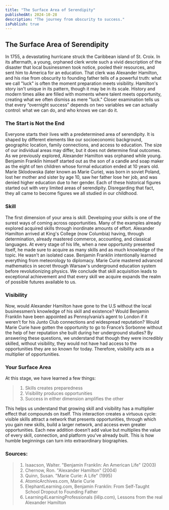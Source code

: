```yaml
---
title: "The Surface Area of Serendipity"
publishedAt: 2024-10-28
description: "The journey from obscurity to success."
isPublish: true
---
```

## The Surface Area of Serendipity


<!-- <Image
  src="/content/posts/illustration-seredipity.png"
  alt="Illustration"
  width={1080}
  height={800}
  className="bg-secondary"
  caption=""
  contained
/> -->

In 1755, a devastating hurricane struck the Caribbean island of St. Croix. In its aftermath, a
young, orphaned clerk wrote such a vivid description of the disaster that local businessmen took
notice, pooled their resources, and sent him to America for an education. That clerk was
Alexander Hamilton, and his rise from obscurity to founding father tells of a powerful truth:
what we call "luck" is often the moment preparation meets visibility.
Hamilton's story isn't unique in its pattern, though it may be in its scale. History and modern
times alike are filled with moments where talent meets opportunity, creating what we often
dismiss as mere "luck." Closer examination tells us that every “overnight success” depends on
two variables we can actually control: what we can do, and who knows we can do it.

### The Start is Not the End

Everyone starts their lives with a predetermined area of serendipity. It is shaped by different
elements like our socioeconomic background, geographic location, family connections, and
access to education. The size of our individual areas may differ, but it does not determine final
outcomes. As we previously explored, Alexander Hamilton was orphaned while young.
Benjamin Franklin himself started out as the son of a candle and soap maker as the eight of ten
children whose formal education ended at 10 years old. Marie Sklodowska (later known as Marie
Curie), was born in soviet Poland, lost her mother and sister by age 10, saw her father lose her
job, and was denied higher education due to her gender. Each of these historical figures started
out with very limited areas of serendipity. Disregarding that fact, they all came to become figures
we all studied in our childhood.

### Skill

The first dimension of your area is skill. Developing your skills is one of the surest ways of
coming across opportunities. Many of the examples already explored acquired skills through
inordinate amounts of effort. Alexander Hamilton arrived at King's College (now Columbia)
having, through determination, already mastered commerce, accounting, and classical languages.
At every stage of his life, when a new opportunity presented itself, he made sure to acquire as
many skills and as much knowledge of the topic. He wasn't an isolated case. Benjamin Franklin
intentionally learned everything from meteorology to diplomacy. Marie Curie mastered advanced
mathematics in secret through Warsaw's underground education system before revolutionizing
physics. We conclude that skill acquisition leads to exceptional achievement and that every skill
we acquire expands the realm of possible futures available to us.

### Visibility

Now, would Alexander Hamilton have gone to the U.S without the local businessmen’s
knowledge of his skill and existence? Would Benjamin Franklin have been appointed as
Pennsylvania’s agent to London if it weren’t for his Junto Club connections and widespread
reputation? Would Marie Curie have gotten the opportunity to go to France’s Sorbonne without
the help of her reputation she built during her underground studies? By answering these
questions, we understand that though they were incredibly skilled, without visibility, they would
not have had access to the opportunities they are so known for today. Therefore, visibility acts as
a multiplier of opportunities.

### Your Surface Area

At this stage, we have learned a few things:

> 1. Skills creates preparedness
> 2. Visibility produces opportunities
> 3. Success in either dimension amplifies the other

This helps us understand that growing skill and visibility has a multiplier effect that compounds
on itself. This interaction creates a virtuous cycle: visible skills attract a network that presents
opportunities, through which you gain new skills, build a larger network, and access even greater
opportunities. Each new addition doesn’t add value but multiplies the value of every skill,
connection, and platform you've already built. This is how humble beginnings can turn into
extraordinary biographies.

### Sources:

> 1. Isaacson, Walter. "Benjamin Franklin: An American Life" (2003)
> 2. Chernow, Ron. "Alexander Hamilton" (2004)
> 3. Quinn, Susan. "Marie Curie: A Life" (1995)
> 4. AtomicArchives.com, Marie Curie
> 5. ElephantLearning.com, Benjamin Franklin: From Self-Taught School Dropout to Founding Father
> 6. Learning4LearningProfessionals (l4lp.com), Lessons from the real Alexander Hamilton

[multae requirit primi]: http://heu.io/
[si]: http://infelixlucina.net/mutati
